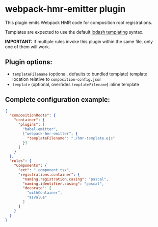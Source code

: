 # webpack-hmr-emitter plugin

This plugin emits Webpack HMR code for composition root registrations.

Templates are expected to use the default [lodash templating](https://lodash.com/docs/4.17.14#template) syntax.

**IMPORTANT:** If multiple rules invoke this plugin within the same file, only one of them will work. 

## Plugin options:

 * `templateFilename` (optional, defaults to bundled template) template location relative to `composition-config.json`
 * `template` (optional, overrides `templateFilename`) inline template

## Complete configuration example:
 
```json
{
  "compositionRoots": {
    "container": {
      "plugins": [
        "babel-emitter",
        ["webpack-hmr-emitter", {
          "templateFilename": "./hmr-template.ejs"
        }]
      ]
    } 
  },
  "rules": {
    "Components": {
      "ext": ".component.tsx",
      "registrations.container": {
        "naming.registration.casing": "pascal",
        "naming.identifier.casing": "pascal",
        "decorate": [
          "withContainer",
          "asValue"
        ]
      }
    }  
  }
}
```
